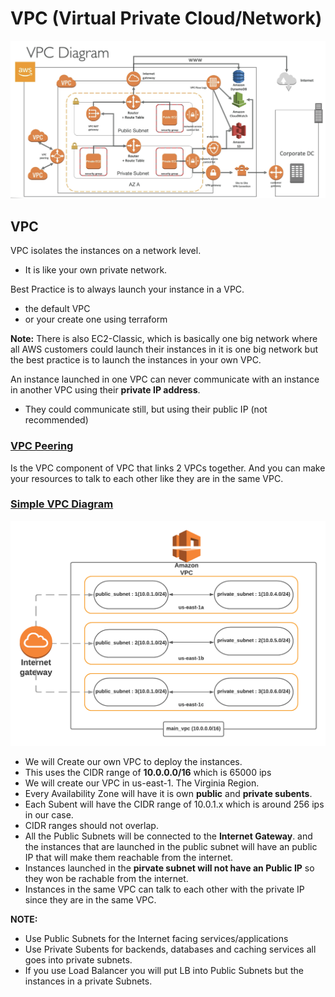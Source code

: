 # VPC (Virtual Private Cloud/Network)
![vpc_diagram](../extras/file1.png)
## VPC
VPC isolates the instances on a network level.
 - It is like your own private network.

Best Practice is to always launch your instance in a VPC.
 - the default VPC
 - or your create one using terraform


**Note:** There is also EC2-Classic, which is basically one big network where all AWS customers could launch their instances in it is one big network but the best practice is to launch the instances in your own VPC.

An instance launched in one VPC can never communicate with an instance in another VPC using their **private IP address**.
- They could communicate still, but using their public IP (not recommended)

### <ins> VPC Peering </ins>
Is the VPC component of VPC that links 2 VPCs together. And you can make your resources to talk to each other like they are in the same VPC.

### <ins> Simple VPC Diagram </ins>
![vpc_diagram](../extras/file2.png)
- We will Create our own VPC to deploy the instances.
- This uses the CIDR range of **10.0.0.0/16** which is 65000 ips
- We will create our VPC in us-east-1. The Virginia Region.
- Every Availability Zone will have it is own **public** and **private subents**.
- Each Subent will have the CIDR range of 10.0.1.x which is around 256 ips in our case.
- CIDR ranges should not overlap.
- All the Public Subnets will be connected to the **Internet Gateway**. and the instances that are launched in the public subnet will have an public IP that will make them reachable from the internet.
- Instances launched in the **pirvate subnet will not have an Public IP** so they won be rachable from the internet.
- Instances in the same VPC can talk to each other with the private IP since they are in the same VPC.

**NOTE:**
- Use Public Subnets for the Internet facing services/applications
- Use Private Subents for backends, databases and caching services all goes into private subnets.
- If you use Load Balancer you will put LB into Public Subnets but the instances in a private Subnets.